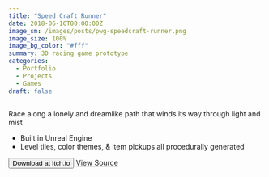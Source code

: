 ```yaml
---
title: "Speed Craft Runner"
date: 2018-06-16T00:00:00Z
image_sm: /images/posts/pwg-speedcraft-runner.png
image_size: 100%
image_bg_color: "#fff"
summary: 3D racing game prototype
categories: 
  - Portfolio
  - Projects
  - Games
draft: false
---
```


Race along a lonely and dreamlike path that winds its way through light and mist

- Built in Unreal Engine
- Level tiles, color themes, &amp; item pickups all procedurally generated

<Button href="https://pilotwavegames.itch.io/speed-craft-runner">Download at Itch.io</Button>
[View Source](https://github.com/benjohns1/speedcraftrunner)
